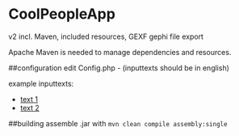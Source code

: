 CoolPeopleApp
=============
v2 incl. Maven, included resources, GEXF gephi file export

Apache Maven is needed to manage dependencies and resources.

##configuration
edit Config.php - (inputtexts should be in english) 

example inputtexts: 
* [text 1](https://www.dropbox.com/s/7u6ofw068rlwkf9/inputtext_eng.txt)
* [text 2](https://www.dropbox.com/s/kgl2rd3gv1d1swh/inputtext_eng2.txt)

##building
assemble .jar with `mvn clean compile assembly:single`
